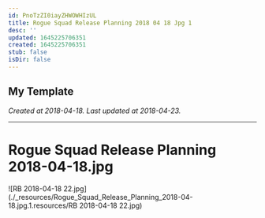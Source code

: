 ```yaml
---
id: PnoTzZI0iayZHWOWHIzUL
title: Rogue Squad Release Planning 2018 04 18 Jpg 1
desc: ''
updated: 1645225706351
created: 1645225706351
stub: false
isDir: false
---
```

My Template
---

_Created at 2018-04-18._
_Last updated at 2018-04-23._




---

# Rogue Squad Release Planning 2018-04-18.jpg


![RB 2018-04-18 22.jpg](./_resources/Rogue_Squad_Release_Planning_2018-04-18.jpg.1.resources/RB 2018-04-18 22.jpg)


